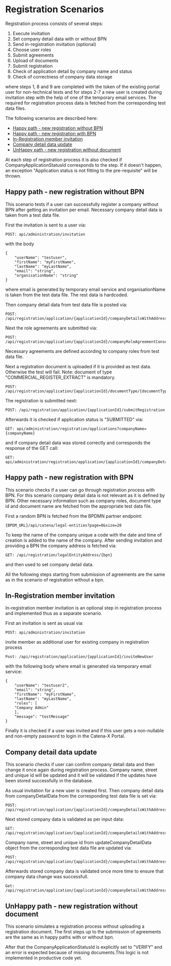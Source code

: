 ﻿# Registration Scenarios

Registration process consists of several steps:

1. Execute invitation
2. Set company detail data with or without BPN
3. Send in-registration invitation (optional)
4. Choose user roles
5. Submit agreements
6. Upload of documents
7. Submit registration
8. Check of application detail by company name and status
9. Check of correctness of company data storage

where steps 1, 8 and 9 are completed with the token of the existing portal user for non-technical tests and for steps
2-7 a new user is created during invitation step with the help of one of the temporary email services.
The required for registration process data is fetched from the corresponding test data files.

The following scenarios are described here:

* [Happy path - new registration without BPN](#happy-path---new-registration-without-bpn)
* [Happy path - new registration with BPN](#happy-path---new-registration-with-bpn)
* [In-Registration member invitation](#in-registration-member-invitation)
* [Company detail data update](#company-detail-data-update)
* [UnHappy path - new registration without document](#unhappy-path---new-registration-without-document)

At each step of registration process it is also checked if CompanyApplicationStatusId corresponds to the step. If it
doesn't happen, an exception "Application status is not fitting to the pre-requisite" will be thrown.

## Happy path - new registration without BPN

This scenario tests if a user can successfully register a company without BPN after getting an invitation per email.
Necessary company detail data is taken from a test data file.

First the invitation is sent to a user via:

```
POST: api/administration/invitation
```

with the body

```
{
    "userName": "testuser",
    "firstName": "myFirstName",
    "lastName": "myLastName",
    "email": "string",
    "organisationName": "string"
}
```

where email is generated by temporary email service and organisationName is taken from the test data file. The rest data
is hardcoded.

Then company detail data from test data file is posted via:

```
POST: /api/registration/application/{applicationId}/companyDetailsWithAddress
```

Next the role agreements are submitted via:

```
POST: /api/registration/application/{applicationId}/companyRoleAgreementConsents
```

Necessary agreements are defined according to company roles from test data file.

Next a registration document is uploaded if it is provided as test data. Otherwise the test will fail.
Note: document of type "COMMERCIAL_REGISTER_EXTRACT" is mandatory.

```
POST: /api/registration/application/{applicationId}/documentType/{documentTypeId}/documents
```

The registration is submitted next:

```
POST: /api/registration/application/{applicationId}/submitRegistration
```

Afterwards it is checked if application status is "SUBMITTED" via:

```
GET: api/administration/registration/applications?companyName={companyName}
```

and if company detail data was stored correctly and corresponds the response of the GET call:

```
GET: api/administration/registration/application/{applicationId}/companyDetailsWithAddress
```

## Happy path - new registration with BPN

This scenario checks if a user can go through registration process with BPN. For this scenario company detail data is not relevant as it is defined by BPN. Other necessary information such as company roles, document type id and document name are fetched from the appropriate test data file.

First a random BPN is fetched from the BPDMN partner endpoint:

```
{BPDM_URL}/api/catena/legal-entities?page=0&size=20
```

To keep the name of the company unique a code with the date and time of creation is added to the name of the company. After sending invitation and providing a BPN the company address is fetched
via:

```
GET: /api/registration/legalEntityAddress/{bpn}
```

and then used to set company detail data.

All the following steps starting from submission of agreements are the same as in the scenario of registration without a
bpn.

## In-Registration member invitation

In-registration member invitation is an optional step in registration process and implemented thus as a separate
scenario.

First an invitation is sent as usual via:

```
POST: api/administration/invitation
```

invite member as additional user for existing company in registration process

```
Post: /api/registration/application/{applicationId}/inviteNewUser
```

with the following body where email is generated via temporary email service:

```
{
    "userName": "testuser2",
    "email": "string",
    "firstName": "myFirstName",
    "lastName": "myLastName",
    "roles": [
    "Company Admin"
    ],
    "message": "testMessage"
}
```

Finally it is checked if a user was invited and if this user gets a non-nullable and non-empty password to login in the
Catena-X Portal.

## Company detail data update

This scenario checks if user can confirm company detail data and then change it once again during registration process.
Company name, street and unique id will be updated and it will be validated if the updates have been stored successfully
in the database.

As usual invitation for a new user is created first. Then company detail data from companyDetailData from the
corresponding test data file is set via:

```
POST: /api/registration/application/{applicationId}/companyDetailsWithAddress
```

Next stored company data is validated as per input data:

```
GET: /api/registration/application/{applicationId}/companyDetailsWithAddress
```

Company name, street and unique id from updateCompanyDetailData object from the corresponding test data file are updated
via:

```
POST: /api/registration/application/{applicationId}/companyDetailsWithAddress
```

Afterwards stored company data is validated once more time to ensure that company data change was successfull.

```
Get: /api/registration/application/{applicationId}/companyDetailsWithAddress 
```

## UnHappy path - new registration without document

This scenario simulates a registration process without uploading a registration document. The first steps up to the
submission of agreements are the same as in happy paths with or without bpn.

After that the CompanyApplicationStatusId is explicitly set to "VERIFY" and an error is expected because of missing
documents.This logic is not implemented in productive code yet.